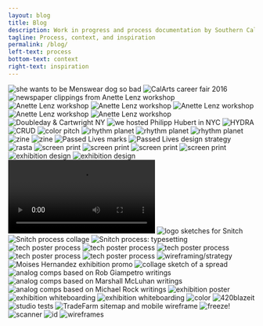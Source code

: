 ```yaml
---
layout: blog
title: Blog
description: Work in progress and process documentation by Southern California based graphic and multimedia designer Stedman Halliday
tagline: Process, context, and inspiration
permalink: /blog/
left-text: process
bottom-text: context
right-text: inspiration
---
```

<!-- <img class="grid-item col" src="{{ site.data.global_assets.placeholder }}" data-src="images/_" alt="_"> -->
<img class="grid-item" src="{{ site.data.global_assets.placeholder }}" data-src="images/jada.png" alt="she wants to be Menswear dog so bad">
<img class="grid-item" src="{{ site.data.global_assets.placeholder }}" data-src="images/jobfair.jpg" alt="CalArts career fair 2016">
<img class="grid-item col" src="{{ site.data.global_assets.placeholder }}" data-src="images/cutpaste.jpg" alt="newspaper clippings from Anette Lenz workshop">
<img class="grid-item" src="{{ site.data.global_assets.placeholder }}" data-src="images/2016-04-04-lenz_01.png" alt="Anette Lenz workshop">
<img class="grid-item" src="{{ site.data.global_assets.placeholder }}" data-src="images/2016-04-04-lenz_02.png" alt="Anette Lenz workshop">
<img class="grid-item" src="{{ site.data.global_assets.placeholder }}" data-src="images/2016-04-04-lenz_03.gif" alt="Anette Lenz workshop">
<img class="grid-item" src="{{ site.data.global_assets.placeholder }}" data-src="images/anette-lenz-posters.jpg" alt="Anette Lenz workshop">
<img class="grid-item" src="{{ site.data.global_assets.placeholder }}" data-src="images/lenz-wall.jpg" alt="Anette Lenz workshop">
<img class="grid-item" src="{{ site.data.global_assets.placeholder }}" data-src="images/nyc-doubleday.jpg" alt="Doubleday & Cartwright NY">
<img class="grid-item col2" src="{{ site.data.global_assets.placeholder }}" data-src="images/hfischer.jpg" alt="we hosted Philipp Hubert in NYC">
<img class="grid-item" src="{{ site.data.global_assets.placeholder }}" data-src="images/hyd0404.png" alt="HYDRA">
<img class="grid-item" src="{{ site.data.global_assets.placeholder }}" data-src="images/fella.gif" alt="CRUD">
<img class="grid-item col2" src="{{ site.data.global_assets.placeholder }}" data-src="images/acc.gif" alt="color pitch">
<img class="grid-item" src="{{ site.data.global_assets.placeholder }}" data-src="images/gs-1.png" alt="rhythm planet">
<img class="grid-item" src="{{ site.data.global_assets.placeholder }}" data-src="images/gs-2.png" alt="rhythm planet">
<img class="grid-item" src="{{ site.data.global_assets.placeholder }}" data-src="images/gs-3.png" alt="rhythm planet">
<img class="grid-item" src="{{ site.data.global_assets.placeholder }}" data-src="images/0111-rmn-2.jpg" alt="zine">
<img class="grid-item" src="{{ site.data.global_assets.placeholder }}" data-src="images/0111-rmn-1.jpg" alt="zine">
<img class="grid-item col" src="{{ site.data.global_assets.placeholder }}" data-src="images/passed-lives.png" alt="Passed Lives marks">
<img class="grid-item col" src="{{ site.data.global_assets.placeholder }}" data-src="images/passed-lives-ds.png" alt="Passed Lives design strategy">
<img class="grid-item col" src="{{ site.data.global_assets.placeholder }}" data-src="images/rasta.jpg" alt="rasta">
<img class="grid-item" src="{{ site.data.global_assets.placeholder }}" data-src="images/cab-rack.jpg" alt="screen print">
<img class="grid-item col2" src="{{ site.data.global_assets.placeholder }}" data-src="images/cab-dancers.jpg" alt="screen print">
<img class="grid-item" src="{{ site.data.global_assets.placeholder }}" data-src="images/gaines.jpg" alt="screen print">
<img class="grid-item" src="{{ site.data.global_assets.placeholder }}" data-src="images/gaines-2.jpg" alt="screen print">
<img class="grid-item col2" src="{{ site.data.global_assets.placeholder }}" data-src="images/rtw-1.png" alt="exhibition design">
<img class="grid-item col2" src="{{ site.data.global_assets.placeholder }}" data-src="images/rtw-2.png" alt="exhibition design">
<video class="grid-item col2" src="images/rtw.mov" autoplay loop></video>
<img class="grid-item col" src="{{ site.data.global_assets.placeholder }}" data-src="images/snitch-sketches.jpg" alt="logo sketches for Snitch">
<img class="grid-item col2" src="{{ site.data.global_assets.placeholder }}" data-src="images/snitch-process.png" alt="Snitch process collage">
<img class="grid-item col2" src="{{ site.data.global_assets.placeholder }}" data-src="images/neuromancer.png" alt="Snitch process: typesetting">
<img class="grid-item col" src="{{ site.data.global_assets.placeholder }}" data-src="images/offset-1.png" alt="tech poster process">
<img class="grid-item col" src="{{ site.data.global_assets.placeholder }}" data-src="images/offset-2.png" alt="tech poster process">
<img class="grid-item col" src="{{ site.data.global_assets.placeholder }}" data-src="images/offset-3.png" alt="tech poster process">
<img class="grid-item col" src="{{ site.data.global_assets.placeholder }}" data-src="images/offset-4.png" alt="tech poster process">
<img class="grid-item col2" src="{{ site.data.global_assets.placeholder }}" data-src="images/offset-sketches.png" alt="tech poster process">
<img class="grid-item col2" src="{{ site.data.global_assets.placeholder }}" data-src="images/kad-wf.gif" alt="wireframing/strategy">
<img class="grid-item col" src="{{ site.data.global_assets.placeholder }}" data-src="images/fear.jpg" alt="Moises Hernandez exhibition promo">
<img class="grid-item col" src="{{ site.data.global_assets.placeholder }}" data-src="images/content-scan.png" alt="collage sketch of a spread">
<img class="grid-item col" src="{{ site.data.global_assets.placeholder }}" data-src="images/giampetro.gif" alt="analog comps based on Rob Giampetro writings">
<img class="grid-item col" src="{{ site.data.global_assets.placeholder }}" data-src="images/mcluhan.gif" alt="analog comps based on Marshall McLuhan writings">
<img class="grid-item col" src="{{ site.data.global_assets.placeholder }}" data-src="images/rock.gif" alt="analog comps based on Michael Rock writings">
<img class="grid-item col" src="{{ site.data.global_assets.placeholder }}" data-src="images/nu-poster.png" alt="exhibition poster">
<img class="grid-item col2" src="{{ site.data.global_assets.placeholder }}" data-src="images/nu-sculpt.png" alt="exhibition whiteboarding">
<img class="grid-item col" src="{{ site.data.global_assets.placeholder }}" data-src="images/nu-floor.png" alt="exhibition whiteboarding">
<img class="grid-item col" src="{{ site.data.global_assets.placeholder }}" data-src="images/kaimamiru.jpg" alt="color">
<img class="grid-item col" src="{{ site.data.global_assets.placeholder }}" data-src="images/clef-j.jpg" alt="420blazeit">
<img class="grid-item col" src="{{ site.data.global_assets.placeholder }}" data-src="images/studio-sphere.gif" alt="studio tests">
<img class="grid-item col2" src="{{ site.data.global_assets.placeholder }}" data-src="images/tradefarm-sitemap.png" alt="TradeFarm sitemap and mobile wireframe">
<img class="grid-item col" src="{{ site.data.global_assets.placeholder }}" data-src="images/revolver.jpg" alt="freeze!">
<img class="grid-item col" src="{{ site.data.global_assets.placeholder }}" data-src="images/scans.gif" alt="scanner">
<img class="grid-item col" src="{{ site.data.global_assets.placeholder }}" data-src="images/id.jpg" alt="id">
<img class="grid-item col" src="{{ site.data.global_assets.placeholder }}" data-src="images/bse-sketches.jpg" alt="wireframes">
